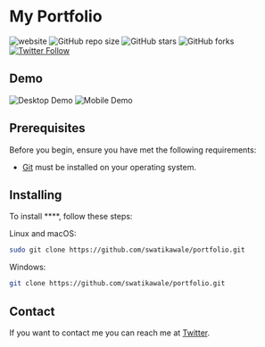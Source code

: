 # My Portfolio

![website](https://swatikawale.github.io/portfolio/)
![GitHub repo size](https://img.shields.io/github/repo-size/swatikawale/portfolio)
![GitHub stars](https://img.shields.io/github/stars/swatikawale/portfolio?style=social)
![GitHub forks](https://img.shields.io/github/forks/swatikawale/portfolio?style=social)
[![Twitter Follow](https://img.shields.io/twitter/follow/swatikawale_?style=social)](https://twitter.com/intent/follow?screen_name=swatikawale_)


## Demo

![ Desktop Demo](./website-demo-image/desktop.png "Desktop Demo")
![ Mobile Demo](./website-demo-image/mobile.png "Mobile Demo")

## Prerequisites

Before you begin, ensure you have met the following requirements:

* [Git](https://git-scm.com/downloads "Download Git") must be installed on your operating system.

## Installing 

To install ****, follow these steps:

Linux and macOS:

```bash
sudo git clone https://github.com/swatikawale/portfolio.git
```

Windows:

```bash
git clone https://github.com/swatikawale/portfolio.git
```

## Contact

If you want to contact me you can reach me at [Twitter](https://www.twitter.com/swatikawale).
 
